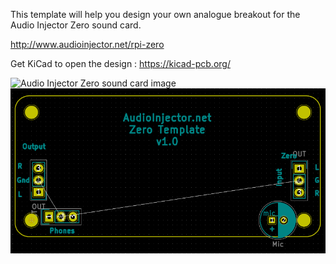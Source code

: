 This template will help you design your own analogue breakout for
the Audio Injector Zero sound card.

http://www.audioinjector.net/rpi-zero

Get KiCad to open the design : https://kicad-pcb.org/

![Audio Injector Zero sound card image](http://www.audioinjector.net/images/PPI.zero.jpg)
![Audio Injector Zero sound card image](https://github.com/Audio-Injector/AudioInjector.zero.template/blob/master/AI.zero.template.png?raw=true)